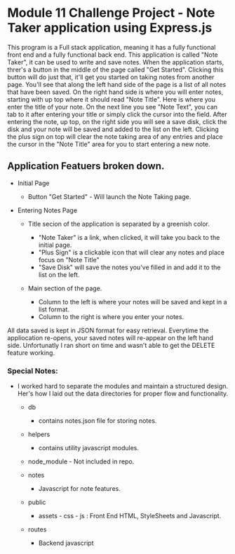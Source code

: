 # Module 11 Challenge Project - Note Taker application using Express.js
This program is a Full stack application, meaning it has a fully functional front end and a fully functional back end. This application is called "Note Taker", it can be used to write and save notes. When the application starts, threr's a button in the middle of the page called "Get Started". Clicking this button will do just that, it'll get you started on taking notes from another page. You'll see that along the left hand side of the page is a list of all notes that have been saved. On the right hand side is where you will enter notes, starting with up top where it should read "Note Title". Here is where you enter the title of your note. On the next line you see "Note Text", you can tab to it after entering your title or simply click the cursor into the field. After entering the note, up top, on the right side you will see a save disk, click the disk and your note will be saved and added to the list on the left. Clicking the plus sign on top will clear the note taking area of any entries and place the cursor in the "Note Title" area for you to start entering a new note.


## Application Featuers broken down.
* Initial Page
    - Button "Get Started" - Will launch the Note Taking page.

* Entering Notes Page
    - Title secion of the application is separated by a greenish color.
        - "Note Taker" is a link, when clicked, it will take you back to the initial page.
        - "Plus Sign" is a clickable icon that will clear any notes and place focus on "Note Title"
        - "Save Disk" will save the notes you've filled in and add it to the list on the left.
    
    - Main section of the page.
        - Column to the left is where your notes will be saved and kept in a list format.
        - Column to the right is where you enter your notes.

All data saved is kept in JSON format for easy retrieval. Everytime the appliocation re-opens, your saved notes will re-appear on the left hand side. Unfortunatly I ran short on time and wasn't able to get the DELETE feature working. 


### Special Notes:
* I worked hard to separate the modules and maintain a structured design. Her's how I laid out the data directories for proper flow and functionality.
    * db
        - contains notes.json file for storing notes.
    
    * helpers
        - contains utility javascript modules.
    
    * node_module - Not included in repo.

    * notes    
        - Javascript for note features.

    * public
        - assets - css - js : Front End HTML, StyleSheets and Javascript.

    * routes
        - Backend javascript
